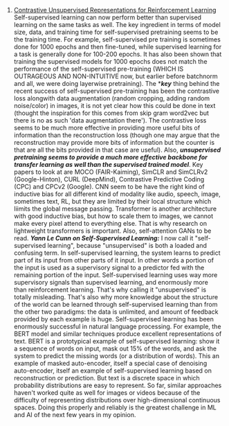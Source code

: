 1. [Contrastive Unsupervised Representations for Reinforcement Learning](https://www.youtube.com/watch?v=1MprzvYNpY8) Self-supervised learning can now perform better than supervised learning on the same tasks as well. The key ingredient in terms of model size, data, and training time for self-supervised pretraining seems to be the training time. For example, self-supervised pre training is sometimes done for 1000 epochs and then fine-tuned, while supervised learning for a task is generally done for 100-200 epochs. It has also been shown that training the supervised models for 1000 epochs does not match the performance of the self-supervised pre-training (WHICH IS OUTRAGEOUS AND NON-INTUITIVE now, but earlier before batchnorm and all, we were doing layerwise pretraining). The ****key*** thing behind the recent success of self-supervised pre-training has been the contrastive loss alongwith data augmentation (random cropping, adding random noise/color) in images, it is not yet clear how this could be done in text (thought the inspiration for this comes from skip gram word2vec but there is no as such 'data augmentation there'). The contrastive loss seems to be much more effective in providing more useful bits of information than the reconstruction loss (though one may argue that the reconstruction may provide more bits of information but the counter is that are all the bits provided in that case are useful). Also, ***unsupervised pretraining seems to provide a much more effective backbone for transfer learning as well than the supervised trained model***. Key papers to look at are MOCO (FAIR-Kaiming), SimCLR and SimCLRv2 (Google-Hinton), CURL (DeepMind), Contrastive Predictive Coding (CPC) and CPCv2 (Google). CNN seem to be have the right kind of inductive bias for all different kind of modality like audio, speech, image, sometimes text, RL, but they are limited by their local structure which liimits the global message passing. Transformer is another architecture with good inductive bias, but how to scale them to images, we cannot make every pixel attend to everything else. That is why research on lightweight transformers is important. Also, self-attention GANs to be read.
***Yann Le Cunn on Self-Supervised Learning:*** I now call it "self-supervised learning", because "unsupervised" is both a loaded and confusing term. In self-supervised learning, the system learns to predict part of its input from other parts of it input. In other words a portion of the input is used as a supervisory signal to a predictor fed with the remaining portion of the input.  Self-supervised learning uses way more supervisory signals than supervised learning, and enormously more than reinforcement learning. That's why calling it "unsupervised" is totally misleading. That's also why more knowledge about the structure of the world can be learned through self-supervised learning than from the other two paradigms: the data is unlimited, and amount of feedback provided by each example is huge. Self-supervised learning has been enormously successful in natural language processing. For example, the BERT model and similar techniques produce excellent representations of text. BERT is a prototypical example of self-supervised learning: show it a sequence of words on input, mask out 15% of the words, and ask the system to predict the missing words (or a distribution of words). This an example of masked auto-encoder, itself a special case of denoising auto-encoder, itself an example of self-supervised learning based on reconstruction or prediction. But text is a discrete space in which probability distributions are easy to represent. So far, similar approaches haven't worked quite as well for images or videos because of the difficulty of representing distributions over high-dimensional continuous spaces. Doing this properly and reliably is the greatest challenge in ML and AI of the next few years in my opinion.
